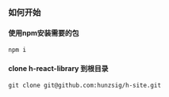 ### 如何开始
#### 使用npm安装需要的包
```
npm i
```

#### clone h-react-library 到根目录
```
git clone git@github.com:hunzsig/h-site.git
```
